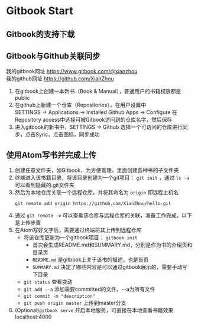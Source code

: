 # Gitbook Start

## Gitbook的支持下载

## Gitbook与Github关联同步
我的gitbook网址 https://www.gitbook.com/@xianzhou  
我的github网址 https://github.com/XianZhou

1. 在gitbook上创建一本新书（Book & Manual），普通用户的书籍权限都是public
2. 在github上新建一个仓库（Repositories），在用户设置中   
   SETTINGS -> Applications -> Installed Github Apps -> Configure
   在Repository access中选择可被Gitbook访问到的仓库名字，然后保存
3. 进入gitbook的新书中，SETTINGS -> Github 选择一个可访问的仓库进行同步，点击Sync，点击图标，同步成功

## 使用Atom写书并完成上传
1. 创建任意文件夹，如Gitbook，为方便管理，里面创建各种书的子文件夹
2. 终端进入该书籍目录，将该目录创建为一个git项目： `git init` ，通过 `ls -a` 可以看到隐藏的.git文件夹
3. 然后为本地仓库关联一个远程仓库，并将其命名为 `origin` 即远程主机名                
    ```Shell
    git remote add origin https://github.com/XianZhou/hello.git  
    ```
4. 通过 `git remote -v` 可以查看该仓库与远程仓库的关联，准备工作完成，以下是上传步骤
5. 在Atom写好文字后，需要通过终端将其上传到远程仓库
    * 将该仓库更新为一个gitbook项目： `gitbook init`       
        * 首次会生成README.md和SUMMARY.md，分别是作为书的介绍页和目录页
        * `README.md` 是gitbook上关于该书的描述，也是首页
        * `SUMMARY.md` 决定了哪些内容是可以通过gitbook展示的，需要手动写下目录
    * `git status`   查看变动
    * `git add --a`  添加需要committed的文件，--a为所有文件
    * `git commit -m "description"`
    * `git push origin master` 上传到master分支
7. (Optional)`gitbook serve` 开启本地服务，可直接在本地查看书籍效果 localhost:4000
